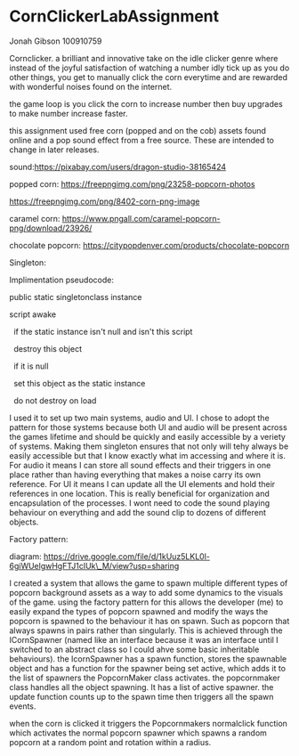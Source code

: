 # CornClickerLabAssignment



Jonah Gibson 100910759



Cornclicker. a brilliant and innovative take on the idle clicker genre where instead of the joyful satisfaction of watching a number idly tick up as you do other things, you get to manually click the corn everytime and are rewarded with wonderful noises found on the internet.



the game loop is you click the corn to increase number then buy upgrades to make number increase faster.



this assignment used free corn (popped and on the cob) assets found online and a pop sound effect from a free source. These are intended to change in later releases.



sound:https://pixabay.com/users/dragon-studio-38165424

popped corn: https://freepngimg.com/png/23258-popcorn-photos

https://freepngimg.com/png/8402-corn-png-image

caramel corn: https://www.pngall.com/caramel-popcorn-png/download/23926/

chocolate popcorn: https://citypopdenver.com/products/chocolate-popcorn



Singleton:



Implimentation pseudocode:



public static singletonclass instance

script awake

 	if the static instance isn't null and isn't this script

 		destroy this object

 	if it is null

 		set this object as the static instance

 		do not destroy on load





I used it to set up two main systems, audio and UI. I chose to adopt the pattern for those systems because both UI and audio will be present across the games lifetime and should be quickly and easily accessible by a veriety of systems. Making them singleton ensures that not only will tehy always be easily accessible but that I know exactly what im accessing and where it is. For audio it means I can store all sound effects and their triggers in one place rather than having everything that makes a noise carry its own reference. For UI it means I can update all the UI elements and hold their references in one location. This is really beneficial for organization and encapsulation of the processes. I wont need to code the sound playing behaviour on everything and add the sound clip to dozens of different objects.



Factory pattern:

diagram: https://drive.google.com/file/d/1kUuz5LKL0l-6giWUelgwHgFTJ1cIUk\_M/view?usp=sharing



I created a system that allows the game to spawn multiple different types of popcorn background assets as a way to add some dynamics to the visuals of the game. using the factory pattern for this allows the developer (me) to easily expand the types of popcorn spawned and modify the ways the popcorn is spawned to the behaviour it has on spawn. Such as popcorn that always spawns in pairs rather than singularly. This is achieved through the ICornSpawner (named like an interface because it was an interface until I switched to an abstract class so I could ahve some basic inheritable behaviours). the IcornSpawner has a spawn function, stores the spawnable object and has a function for the spawner being set active, which adds it to the list of spawners the PopcornMaker class activates. the popcornmaker class handles all the object spawning. It has a list of active spawner. the update function counts up to the spawn time then triggers all the spawn events. 



when the corn is clicked it triggers the Popcornmakers normalclick function which activates the normal popcorn spawner which spawns a random popcorn at a random point and rotation within a radius.



